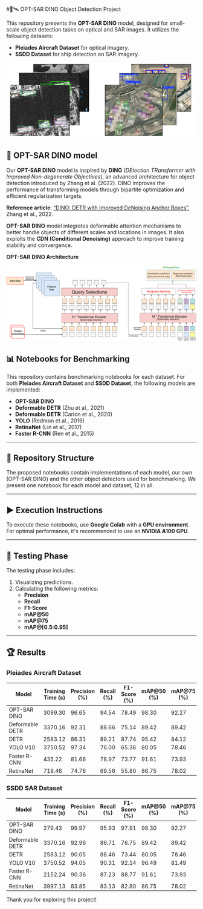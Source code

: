 #🦖🛰️ OPT-SAR DINO Object Detection Project

This repository presents the **OPT-SAR DINO** model, designed for small-scale object detection tasks on optical and SAR images. It utilizes the following datasets:
- **Pleiades Aircraft Dataset** for optical imagery.
- **SSDD Dataset** for ship detection on SAR imagery.

![Couverture](assets/GITHUB_COVER.PNG)

## 🤖 OPT-SAR DINO model

Our **OPT-SAR DINO** model is inspired by **DINO** (*DEtection TRansformer with Improved Non-degenerate Objectives*), an advanced architecture for object detection introduced by Zhang et al. (2022). DINO improves the performance of transforming models through bipartite optimization and efficient regularization targets.

**Reference article**: [“DINO: DETR with Improved DeNoising Anchor Boxes”](https://arxiv.org/abs/2203.03605), Zhang et al., 2022.

**OPT-SAR DINO** model integrates deformable attention mechanisms to better handle objects of different scales and locations in images. It also exploits the **CDN (Conditional Denoising)** approach to improve training stability and convergence.

**OPT-SAR DINO Architecture**

![Description du graphique](assets/DINO-Model-reduced.png)

## 📊 Notebooks for Benchmarking 

This repository contains benchmarking notebooks for each dataset. For both **Pleiades Aircraft Dataset** and **SSDD Dataset**, the following models are implemented:
- **OPT-SAR DINO**
- **Deformable DETR** (Zhu et al., 2021)
- **Deformable DETR** (Carion et al., 2020)
- **YOLO** (Redmon et al., 2016)
- **RetinaNet** (Lin et al., 2017)
- **Faster R-CNN** (Ren et al., 2015)



---

## 📁 Repository Structure

The proposed notebooks contain implementations of each model, our own (OPT-SAR DINO) and the other object detectors used for benchmarking. We present one notebook for each model and dataset, 12 in all.

---

## ▶️ Execution Instructions

To execute these notebooks, use **Google Colab** with a **GPU environment**. For optimal performance, it's recommended to use an **NVIDIA A100 GPU**.

---

## 🧪 Testing Phase 

The testing phase includes:
1. Visualizing predictions.
2. Calculating the following metrics:
   - **Precision**
   - **Recall**
   - **F1-Score**
   - **mAP@50**
   - **mAP@75**
   - **mAP@[0.5:0.95]**

---

## 🏆 Results

### **Pleiades Aircraft Dataset**
| Model                | Training Time (s) | Precision (%) | Recall (%) | F1-Score (%) | mAP@50 (%) | mAP@75 (%) | mAP@[0.5:0.95] (%) |
|----------------------|-----------------|-----------|--------|----------|--------|--------|--------------|
| OPT-SAR DINO    | 3099.30      | 96.65 | 94.54 | 78.49 | 98.30 | 92.27 | 78.43 |
| Deformable DETR | 3370.16      | 92.31 | 88.66 | 75.14 | 89.42 | 89.42 | 76.75 |
| DETR            | 2583.12      | 86.31 | 89.21 | 87.74 | 95.42 | 84.12 | 75.86 |
| YOLO V10        | 3750.52      | 97.34 | 76.00 | 65.36 | 80.05 | 78.46 | 73.44 |
| Faster R-CNN    | 435.22       | 81.66 | 78.97 | 73.77 | 91.61 | 73.93 | 62.53 |
| RetinaNet       | 719.46       | 74.76 | 69.56 | 55.80 | 86.75 | 78.02 | 64.54 |

### **SSDD SAR Dataset**
| Model                | Training Time (s) | Precision (%) | Recall (%) | F1-Score (%) | mAP@50 (%) | mAP@75 (%) | mAP@[0.5:0.95] (%) |
|----------------------|-----------------|-----------|--------|----------|--------|--------|--------------|
| OPT-SAR DINO    | 279.43       | 99.97 | 95.93 | 97.91 | 98.30 | 92.27 | 78.43 |
| Deformable DETR | 3370.16      | 92.96 | 86.71 | 76.75 | 89.42 | 89.42 | 76.75 |
| DETR            | 2583.12      | 90.05 | 88.46 | 73.44 | 80.05 | 78.46 | 73.44 |
| YOLO V10        | 3750.52      | 94.05 | 90.31 | 92.14 | 96.49 | 81.49 | 65.18 |
| Faster R-CNN    | 2152.24      | 90.36 | 87.23 | 88.77 | 91.61 | 73.93 | 62.53 |
| RetinaNet       | 3997.13      | 83.85 | 83.13 | 82.80 | 86.75 | 78.02 | 64.54 |



Thank you for exploring this project!

